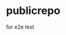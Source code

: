 # publicrepo
for e2e test























































































































































































































































































































































































































































































































































































































































































































































































































































































































































































































































































































































































































































































































































































































































































































































































































































































































































































































































































































































































































































































































































































































































































































































































































































































































































































































































































































































































































































































































































































































































































































































































































































































































































































































































































































































































































































































































































































































































































































































































































































































































































































































































































































































































































































































































































































































































































































































































